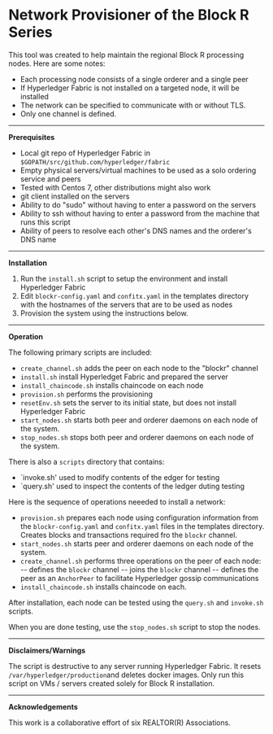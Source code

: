 # Network Provisioner of the Block R Series

This tool was created to help maintain the regional Block R processing nodes.  Here are some notes:

- Each processing node consists of a single orderer and a single peer
- If Hyperledger Fabric is not installed on a targeted node, it will be installed
- The network can be specified to communicate with or without TLS.   
- Only one channel is defined. 

---

**Prerequisites**

- Local git repo of Hyperledger Fabric in `$GOPATH/src/github.com/hyperledger/fabric`
- Empty physical servers/virtual machines to be used as a solo ordering service and peers
- Tested with Centos 7, other distributions might also work
- git client installed on the servers
- Ability to do "sudo" without having to enter a password on the servers
- Ability to ssh without having to enter a password from the machine that runs this script
- Ability of peers to resolve each other's DNS names and the orderer's DNS name

---

**Installation**

1. Run the `install.sh` script to setup the environment and install Hyperledger Fabric
2. Edit `blockr-config.yaml` and `confitx.yaml` in the templates directory with the hostnames of the servers that are to be used as nodes 
3. Provision the system using the instructions below. 

---

**Operation**

The following primary scripts are included:

- `create_channel.sh` adds the peer on each node to the "blockr" channel  
- `install.sh` install Hyperledget Fabric and prepared the server 
- `install_chaincode.sh` installs chaincode on each node 
- `provision.sh` performs the provisioning 
- `resetEnv.sh` sets the server to its initial state, but does not install Hyperledger Fabric 
- `start_nodes.sh` starts both peer and orderer daemons on each node of the system. 
- `stop_nodes.sh` stops both peer and orderer daemons on each node of the system. 

There is also a `scripts` directory that contains:

- `invoke.sh' used to modify contents of the edger for testing
- `query.sh' used to inspect the contents of the ledger duting testing

Here is the sequence of operations neeeded to install a network: 

- `provision.sh` prepares each node using configuration information from the `blockr-config.yaml` and `confitx.yaml` files in the templates directory.  Creates blocks and transactions required fro the `blockr` channel.    
- `start_nodes.sh` starts peer and orderer daemons on each node of the system. 
- `create_channel.sh` performs three operations on the peer of each node:
-- defines the `blockr` channel 
-- joins the `blockr` channel 
-- defines the peer as an `AnchorPeer` to facilitate Hyperledger gossip communications 
- `install_chaincode.sh` installs chaincode on each.

After installation, each node can be tested using the `query.sh` and `invoke.sh` scripts.

When you are done testing, use the `stop_nodes.sh` script to stop the nodes.  

---

**Disclaimers/Warnings**

The script is destructive to any server running Hyperledger Fabric.  It resets `/var/hyperledger/production`and deletes docker images.  Only run this script on VMs / servers created solely for Block R installation.

---

**Acknowledgements**

This work is a collaborative effort of six REALTOR(R) Associations.

